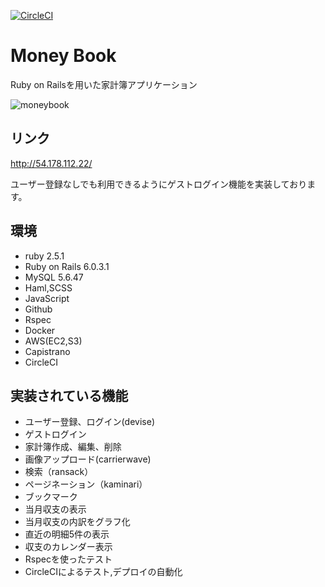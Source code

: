 [![CircleCI](https://circleci.com/gh/deutzia186/money_book.svg?style=svg)](https://circleci.com/gh/deutzia186/money_book)

# Money Book
Ruby on Railsを用いた家計簿アプリケーション

![moneybook](https://user-images.githubusercontent.com/59218383/91020550-8c4d1480-e62d-11ea-8852-64e909129503.jpg)

## リンク
http://54.178.112.22/

ユーザー登録なしでも利用できるようにゲストログイン機能を実装しております。

## 環境
* ruby 2.5.1
* Ruby on Rails 6.0.3.1
* MySQL 5.6.47
* Haml,SCSS
* JavaScript
* Github
* Rspec
* Docker
* AWS(EC2,S3)
* Capistrano
* CircleCI


## 実装されている機能
* ユーザー登録、ログイン(devise)
* ゲストログイン
* 家計簿作成、編集、削除
* 画像アップロード(carrierwave)
* 検索（ransack）
* ページネーション（kaminari）
* ブックマーク
* 当月収支の表示
* 当月収支の内訳をグラフ化
* 直近の明細5件の表示
* 収支のカレンダー表示
* Rspecを使ったテスト
* CircleCIによるテスト,デプロイの自動化